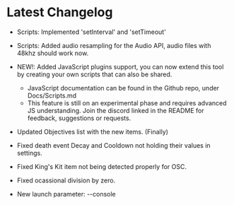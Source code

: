 ﻿# Latest Changelog

- Scripts: Implemented 'setInterval' and 'setTimeout'
- Scripts: Added audio resampling for the Audio API, audio files with 48khz should work now.

- NEW!: Added JavaScript plugins support, you can now extend this tool by creating your own scripts that can also be shared.
  * JavaScript documentation can be found in the Github repo, under Docs/Scripts.md
  * This feature is still on an experimental phase and requires advanced JS understanding. Join the discord linked in the README for feedback, suggestions or requests.
- Updated Objectives list with the new items. (Finally)
- Fixed death event Decay and Cooldown not holding their values in settings.
- Fixed King's Kit item not being detected properly for OSC.
- Fixed ocassional division by zero.
- New launch parameter: --console